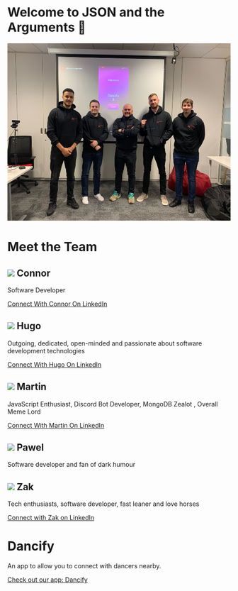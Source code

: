 
# Welcome to JSON and the Arguments 👋
<img src="https://github.com/JSON-and-the-Arguments/.github/blob/main/assets/IMG_1521.jpg?raw=true" height="400" />

# Meet the Team

## <img src="https://raw.githubusercontent.com/JSON-and-the-Arguments/.github/main/assets/d27ac35d-a866-49c2-b1c9-d658937ec0b1_ConnorQuinn-JSON-and-the-Arguments-Oct22-grad%2BHugo%2BChagas.avif" height="100" /> Connor

Software Developer

[Connect With Connor On LinkedIn](https://www.linkedin.com/in/connor-quinn-b4b20621b/)

## <img src="https://raw.githubusercontent.com/JSON-and-the-Arguments/.github/main/assets/65f986a3-8497-4424-837d-25b0cb1330ab_HugoCidralDasChagas-JSON-and-the-Arguments-Oct22-grad%2BHugo%2BChagas.avif" height="100" /> Hugo 

Outgoing, dedicated, open-minded and passionate about software development technologies

[Connect With Hugo On LinkedIn](https://www.linkedin.com/in/hugo-chagas/)

## <img src="https://raw.githubusercontent.com/JSON-and-the-Arguments/.github/main/assets/a91752fa-825a-42bb-be6d-d1f9b608394f_MartinWilliam-JSON-And-the-Arguments-Oct22-grad%2BHugo%2BChagas.avif" height="100" /> Martin

JavaScript Enthusiast, Discord Bot Developer, MongoDB Zealot , Overall Meme Lord

[Connect With Martin On LinkedIn](https://www.linkedin.com/in/martinswdev/)

## <img src="https://raw.githubusercontent.com/JSON-and-the-Arguments/.github/main/assets/3fcd52d3-baac-4926-91be-735f5a1ce31b_PawelKunicki-JSON-And-the-Arguments-Oct22-grad%2BHugo%2BChagas.avif" height="100" /> Pawel 

Software developer and fan of dark humour

## <img src="https://raw.githubusercontent.com/JSON-and-the-Arguments/.github/main/assets/ea7a71f5-7e14-4c4c-a332-e7276e58bc44_ZakKiassi-JSON-and-the-Arguments-Oct22-grad%2BHugo%2BChagas.avif" height="100" /> Zak

Tech enthusiasts, software developer, fast leaner and love horses

[Connect with Zak on LinkedIn](https://www.linkedin.com/in/zakaria-kiassi-268528b2/)




# Dancify
An app to allow you to connect with dancers nearby.

[Check out our app: Dancify](https://github.com/JSON-and-the-Arguments/dancify)


